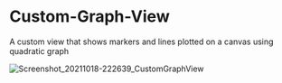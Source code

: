 # Custom-Graph-View
A custom view that shows markers and lines plotted on a canvas using quadratic graph 

![Screenshot_20211018-222639_CustomGraphView](https://user-images.githubusercontent.com/40584796/137810131-43a85de4-79f0-4f9d-9995-1fb61072640d.jpg)

